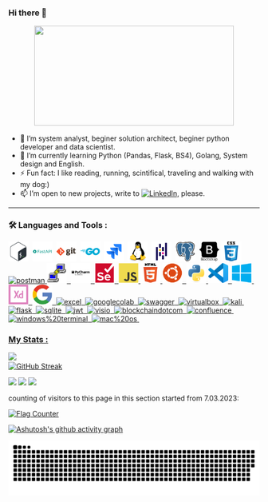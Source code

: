 ### Hi there 👋

<!--
**Sinrez/Sinrez** is a ✨ _special_ ✨ repository because its `README.md` (this file) appears on your GitHub profile.

Here are some ideas to get you started:

- 🔭 I’m currently working on ...
- 🌱 I’m currently learning ...
- 👯 I’m looking to collaborate on ...
- 🤔 I’m looking for help with ...
- 💬 Ask me about ...
- 📫 How to reach me: ...
- 😄 Pronouns: ...
- ⚡ Fun fact: ...
-->
<div align="center">
  <img src="https://media.giphy.com/media/5QMOLk7Yro0ZvarF38/giphy.gif" width="400" height="200"/>
</div>

- 🔭 I’m system analyst, beginer solution architect, beginer python developer and data scientist.
- 🌱 I’m currently learning Python (Pandas, Flask, BS4), Golang, System design and English.
- ⚡ Fun fact: I like reading, running, scintifical, traveling and walking with my dog:)
-  📫  I’m open to new projects, write to
[![LinkedIn](https://img.shields.io/badge/-LinkedIn-090909?style=for-the-badge&logo=linkedin&logoColor=007BB6)](https://www.linkedin.com/in/alexander-k-b9979aa2/), please.
- ---
### :hammer_and_wrench: Languages and Tools :

<div>
  <img src="https://github.com/devicons/devicon/blob/master/icons/bash/bash-original.svg" title="bash" alt="bash" width="40" height="40"/>&nbsp;
  <img src="https://github.com/devicons/devicon/blob/master/icons/fastapi/fastapi-original-wordmark.svg" title="fastapi" alt="fastapi" width="40" height="40"/>&nbsp;
  <img src="https://github.com/devicons/devicon/blob/master/icons/git/git-original-wordmark.svg" title="git" alt="git" width="40" height="40"/>&nbsp;
  <img src="https://github.com/devicons/devicon/blob/master/icons/go/go-original-wordmark.svg" title="go" alt="go" width="40" height="40"/>&nbsp;
  <img src="https://github.com/devicons/devicon/blob/master/icons/jira/jira-original.svg" title="jira" alt="jira" width="40" height="40"/>&nbsp;
  <img src="https://github.com/devicons/devicon/blob/master/icons/linux/linux-original.svg" title="linux" alt="linux" width="40" height="40"/>&nbsp;
  <img src="https://github.com/devicons/devicon/blob/master/icons/pandas/pandas-original.svg" title="pandas" alt="pandas" width="40" height="40"/>&nbsp;
  <img src="https://github.com/devicons/devicon/blob/master/icons/postgresql/postgresql-original.svg" title="postgresql" alt="postgresql" width="40" height="40"/>&nbsp;
	<img src="https://raw.githubusercontent.com/devicons/devicon/master/icons/bootstrap/bootstrap-plain-wordmark.svg" alt="bootstrap" width="40" height="40"/> </a> <a href="https://www.w3schools.com/css/" target="_blank"> <img src="https://raw.githubusercontent.com/devicons/devicon/master/icons/css3/css3-original-wordmark.svg" alt="css3" width="40" height="40"/> </a> <a href="https://www.djangoproject.com/" target="_blank">
	<img src="https://www.vectorlogo.zone/logos/getpostman/getpostman-icon.svg" alt="postman" width="40" height="40"/>
  <img src="https://github.com/devicons/devicon/blob/master/icons/putty/putty-original.svg" title="putty" alt="putty" width="40" height="40"/>&nbsp;
  <img src="https://github.com/devicons/devicon/blob/master/icons/pycharm/pycharm-original-wordmark.svg" title="pycharm" alt="pycharm" width="40" height="40"/>&nbsp;
  <img src="https://github.com/devicons/devicon/blob/master/icons/selenium/selenium-original.svg" title="selenium" alt="selenium" width="40" height="40"/>&nbsp;
	<img src="https://raw.githubusercontent.com/devicons/devicon/master/icons/javascript/javascript-original.svg" alt="javascript" width="40" height="40"/>
	<a href="https://www.w3.org/html/" target="_blank"> <img src="https://raw.githubusercontent.com/devicons/devicon/master/icons/html5/html5-original-wordmark.svg" alt="html5" width="40" height="40"/>
  <img src="https://github.com/devicons/devicon/blob/master/icons/ubuntu/ubuntu-plain.svg" title="ubuntu" alt="ubuntu" width="40" height="40"/>&nbsp;
 <img src="https://raw.githubusercontent.com/devicons/devicon/master/icons/python/python-original.svg" alt="python" width="40" height="40"/> 
  <img src="https://github.com/devicons/devicon/blob/master/icons/vscode/vscode-original.svg" title="vscode" alt="vscode" width="40" height="40"/>&nbsp;
  <img src="https://github.com/devicons/devicon/blob/master/icons/windows8/windows8-original.svg" title="windows8" alt="windows8" width="40" height="40"/>&nbsp;
  <img src="https://github.com/devicons/devicon/blob/master/icons/xd/xd-line.svg" title="xd" alt="xd" width="40" height="40"/>&nbsp;
  <img src="https://github.com/devicons/devicon/blob/master/icons/google/google-original.svg" title="google" alt="google" width="40" height="40"/>&nbsp;
<img src="https://img.shields.io/badge/Microsoft_Excel-217346?style=for-the-badge&logo=microsoft-excel&logoColor=white" title="excel" alt="excel"/>&nbsp;
<img src="https://img.shields.io/badge/Colab-F9AB00?style=for-the-badge&logo=googlecolab&color=525252" title="googlecolab" alt="googlecolab"/>&nbsp;
<img src="https://img.shields.io/badge/-Swagger-%23Clojure?style=for-the-badge&logo=swagger&logoColor=white" title="swagger" alt="swagger"/>&nbsp;
<img src="https://img.shields.io/badge/VirtualBox-183A61?logo=virtualbox&logoColor=white&style=for-the-badge" title="virtualbox" alt="virtualbox"/>&nbsp;
<img src="https://img.shields.io/badge/Kali_Linux-557C94?style=for-the-badge&logo=kali-linux&logoColor=white" title="kali" alt="kali"/>&nbsp;
<img src="https://img.shields.io/badge/Flask-000000?style=for-the-badge&logo=flask&logoColor=white" title="flask" alt="flask"/>&nbsp;
<img src="https://img.shields.io/badge/SQLite-07405E?style=for-the-badge&logo=sqlite&logoColor=white" title="sqlite" alt="sqlite"/>&nbsp;
<img src="https://img.shields.io/badge/json%20web%20tokens-323330?style=for-the-badge&logo=json-web-tokens&logoColor=pink" title="jwt" alt="jwt"/>&nbsp;
<img src="https://img.shields.io/badge/Microsoft_Visio-3955A3?style=for-the-badgee&logo=microsoft-visio&logoColor=white" title="visio" alt="visio"/>&nbsp;
<img src="https://img.shields.io/badge/Blockchain.com-121D33?logo=blockchaindotcom&logoColor=fff&style=for-the-badge" title="blockchaindotcom" alt="blockchaindotcom"/>&nbsp;
<img src="https://img.shields.io/badge/confluence-%23172BF4.svg?style=for-the-badge&logo=confluence&logoColor=white" title="confluence" alt="confluence"/>&nbsp;
<img src="https://img.shields.io/badge/windows%20terminal-4D4D4D?style=for-the-badge&logo=windows%20terminal&logoColor=white" title="windows%20terminal" alt="windows%20terminal"/>&nbsp;
<img src="https://img.shields.io/badge/mac%20os-000000?style=for-the-badge&logo=apple&logoColor=white" title="mac%20os" alt="mac%20os"/>&nbsp;
</div>

### My Stats :
![](https://komarev.com/ghpvc/?username=Sinrez)
<br>
[![GitHub Streak](http://github-readme-streak-stats.herokuapp.com?user=Sinrez&theme=dark&background=000000)](https://git.io/streak-stats)

<div id="stat">
	<img src="https://github-profile-summary-cards.vercel.app/api/cards/profile-details?username=Sinrez&theme=github_dark"/>
	<img src="https://github-profile-summary-cards.vercel.app/api/cards/most-commit-language?username=Sinrez&theme=github_dark"/>
	<img src="https://github-profile-summary-cards.vercel.app/api/cards/stats?username=Sinrez&theme=github_dark"/>
</div>

counting of visitors to this page in this section started from 7.03.2023:
<!--
<br>
<a href="https://info.flagcounter.com/derZ"><img src="https://s01.flagcounter.com/count2/derZ/bg_FFFFFF/txt_000000/border_CCCCCC/columns_8/maxflags_250/viewers_0/labels_1/pageviews_1/flags_0/percent_0/"></a>
<a href="http://s01.flagcounter.com/more/ap7"><img src="https://s01.flagcounter.com/countxl/ap7/bg_FFFFFF/txt_000000/border_CCCCCC/columns_8/maxflags_250/viewers_0/labels_1/pageviews_1/flags_0/percent_0/" alt="Flag Counter" border="0"></a>
-->
<a href="https://info.flagcounter.com/derZ"><img src="https://s01.flagcounter.com/count2/derZ/bg_FFFFFF/txt_000000/border_CCCCCC/columns_8/maxflags_250/viewers_0/labels_1/pageviews_1/flags_0/percent_0/" alt="Flag Counter" border="0"></a>	
<!--
[![trophy](https://github-profile-trophy.vercel.app/?username=Sinrez)](https://github.com/ryo-ma/github-profile-trophy)
-->
[![Ashutosh's github activity graph](https://github-readme-activity-graph.cyclic.app/graph?username=Sinrez&theme=vue&custom_title=My%20contributions%20graph&hide_border=true)](https://github.com/ashutosh00710/github-readme-activity-graph)



![Snake animation](https://github.com/Sinrez/Sinrez/blob/main/github-contribution-grid-snake.svg)


